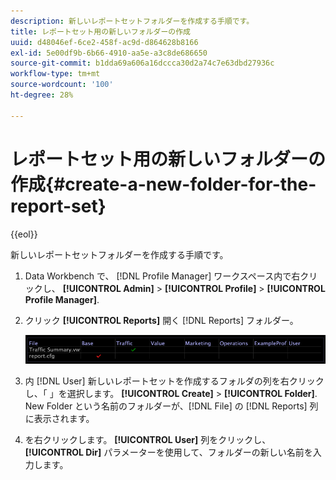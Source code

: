 ```yaml
---
description: 新しいレポートセットフォルダーを作成する手順です。
title: レポートセット用の新しいフォルダーの作成
uuid: d48046ef-6ce2-458f-ac9d-d864628b8166
exl-id: 5e00df9b-6b66-4910-aa5e-a3c8de686650
source-git-commit: b1dda69a606a16dccca30d2a74c7e63dbd27936c
workflow-type: tm+mt
source-wordcount: '100'
ht-degree: 28%

---
```


# レポートセット用の新しいフォルダーの作成{#create-a-new-folder-for-the-report-set}

{{eol}}

新しいレポートセットフォルダーを作成する手順です。

1. Data Workbench で、 [!DNL Profile Manager] ワークスペース内で右クリックし、 **[!UICONTROL Admin]** > **[!UICONTROL Profile]** > **[!UICONTROL Profile Manager]**.
1. クリック **[!UICONTROL Reports]** 開く [!DNL Reports] フォルダー。

   ![ステップ情報](assets/vis_Reports_Manager.png)

1. 内 [!DNL User] 新しいレポートセットを作成するフォルダの列を右クリックし、「 」を選択します。 **[!UICONTROL Create]** > **[!UICONTROL Folder]**. New Folder という名前のフォルダーが、[!DNL File] の [!DNL Reports] 列に表示されます。
1. を右クリックします。 **[!UICONTROL User]** 列をクリックし、 **[!UICONTROL Dir]** パラメーターを使用して、フォルダーの新しい名前を入力します。
